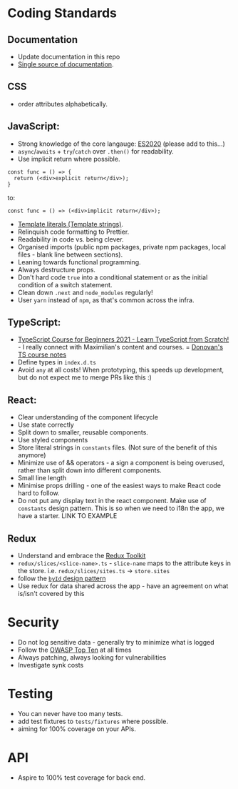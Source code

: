# Coding Standards

## Documentation

- Update documentation in this repo
- [Single source of documentation](../single-source-of-docs.md).

## CSS

- order attributes alphabetically.

## JavaScript:

- Strong knowledge of the core langauge: [ES2020](https://www.freecodecamp.org/news/javascript-new-features-es2020/) (please add to this...)
- `async`/`awaits` + `try`/`catch` over `.then()` for readability.
- Use implicit return where possible.

```
const func = () => {
  return (<div>explicit return</div>);
}
```

to:

`const func = () => (<div>implicit return</div>);`

- [Template literals (Template strings)](https://developer.mozilla.org/en-US/docs/Web/JavaScript/Reference/Template_literals).
- Relinquish code formatting to Prettier.
- Readability in code vs. being clever.
- Organised imports (public npm packages, private npm packages, local files - blank line between sections).
- Leaning towards functional programming.
- Always destructure props.
- Don't hard code `true` into a conditional statement or as the initial condition of a switch statement.
- Clean down `.next` and `node_modules` regularly!
- User `yarn` instead of `npm`, as that's common across the infra.

## TypeScript:

- [TypeScript Course for Beginners 2021 - Learn TypeScript from Scratch!](https://www.youtube.com/watch?v=BwuLxPH8IDs) - I really connect with Maximilian's content and courses.
  = [Donovan's TS course notes](http://hop.ie/blog/learning-typescript/)
- Define types in `index.d.ts`
- Avoid `any` at all costs! When prototyping, this speeds up development, but do not expect me to merge PRs like this :)

## React:

- Clear understanding of the component lifecycle
- Use state correctly
- Split down to smaller, reusable components.
- Use styled components
- Store literal strings in `constants` files. (Not sure of the benefit of this anymore)
- Minimize use of && operators - a sign a component is being overused, rather than split down into different components.
- Small line length
- Minimise props drilling - one of the easiest ways to make React code hard to follow.
- Do not put any display text in the react component. Make use of `constants` design pattern. This is so when we need to i18n the app, we have a starter. LINK TO EXAMPLE

## Redux

- Understand and embrace the [Redux Toolkit](https://redux-toolkit.js.org/)
- `redux/slices/<slice-name>.ts` - `slice-name` maps to the attribute keys in the store. i.e. `redux/slices/sites.ts` -> `store.sites`
- follow the [`byId` design pattern](https://redux.js.org/usage/structuring-reducers/normalizing-state-shape)
- Use redux for data shared across the app - have an agreement on what is/isn't covered by this

# Security

- Do not log sensitive data - generally try to minimize what is logged
- Follow the [OWASP Top Ten](https://owasp.org/www-project-top-ten/) at all times
- Always patching, always looking for vulnerabilities
- Investigate synk costs

# Testing

- You can never have too many tests.
- add test fixtures to `tests/fixtures` where possible.
- aiming for 100% coverage on your APIs.

# API

- Aspire to 100% test coverage for back end.
